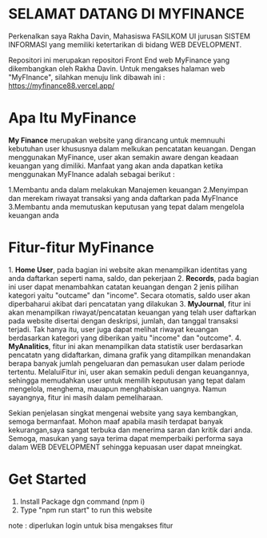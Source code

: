 <h1>SELAMAT DATANG DI MYFINANCE</h1>

Perkenalkan saya Rakha Davin, Mahasiswa FASILKOM UI jurusan SISTEM INFORMASI yang memiliki ketertarikan di bidang WEB DEVELOPMENT.

Repositori ini merupakan repositori Front End web MyFinance yang dikembangkan oleh Rakha Davin. Untuk mengakses halaman web "MyFInance", silahkan menuju link dibawah ini :
<a>https://myfinance88.vercel.app/</a>

<h1>Apa Itu MyFinance</h1>

<b>My Finance</b> merupakan website yang dirancang untuk memnuuhi kebutuhan user khususnya dalam melkukan pencatatan keuangan. Dengan menggunakan MyFinance, user akan semakin aware dengan keadaan keuangan yang dimiliki. Manfaat yang akan anda dapatkan ketika menggunakan MyFInance adalah sebagai berikut :

1.Membantu anda dalam melakukan Manajemen keuangan
2.Menyimpan dan merekam riwayat transaksi yang anda daftarkan pada MyFInance
3.Membantu anda memutuskan keputusan yang tepat dalam mengelola keuangan anda

<h1>Fitur-fitur MyFinance</h1>
1. <b>Home User</b>, pada bagian ini website akan menampilkan identitas yang anda daftarkan seperti nama, saldo, dan pekerjaan
2. <b>Records</b>, pada bagian ini user dapat menambahkan catatan keuangan dengan 2 jenis pilihan kategori yaitu "outcame" dan "income". Secara otomatis, saldo user akan diperbaharui akibat dari pencatatan yang dilakukan
3. <b>MyJournal</b>, fitur ini akan menampilkan riwayat/pencatatan keuangan yang telah user daftarkan pada website disertai dengan deskripsi, jumlah, dan tanggal transaksi terjadi. Tak hanya itu, user juga dapat melihat riwayat keuangan berdasarkan kategori yang diberikan yaitu "income" dan "outcome". 
4. <b>MyAnalitics</b>, fitur ini akan menampilkan data statistik user berdasarkan pencatatn yang didaftarkan, dimana grafik yang ditampilkan menandakan berapa banyak jumlah pengeluaran dan pemasukan user dalam periode tertentu. MelaluiFitur ini, user akan semakin peduli dengan keuangannya, sehingga memudahkan user untuk memilih keputusan yang tepat dalam mengelola, menghema, mauapun menghabiskan uangnya. Namun sayangnya, fitur ini masih dalam pemeliharaan.

<p>

Sekian penjelasan singkat mengenai website yang saya kembangkan, semoga bermanfaat. Mohon maaf apabila masih terdapat banyak kekurangan,saya sangat terbuka dan menerima saran dan kritik dari anda. Semoga, masukan yang saya terima dapat memperbaiki performa saya dalam WEB DEVELOPMENT sehingga kepuasan user dapat mneingkat.

</p>

<h1> Get Started</h1>

1. Install Package dgn command (npm i)
2. Type "npm run start" to run this website

note : diperlukan login untuk bisa mengakses fitur
